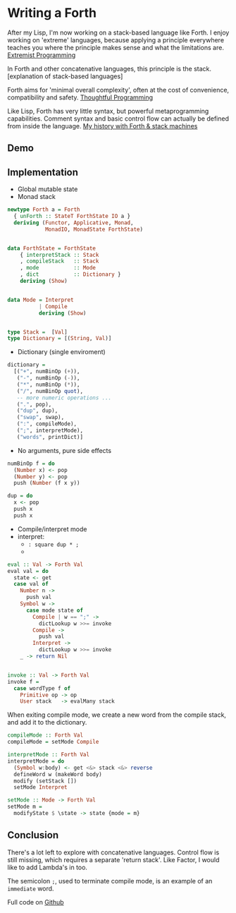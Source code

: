 # Writing a Forth

After my Lisp, I'm now working on a stack-based language like Forth.
I enjoy working on 'extreme' languages, because applying a principle everywhere teaches you where the principle makes sense and what the limitations are.
[Extremist Programming](http://blog.ezyang.com/2012/11/extremist-programming/)

In Forth and other concatenative languages, this principle is the stack.
[explanation of stack-based languages]

Forth aims for 'minimal overall complexity', often at the cost of
convenience, compatibility and safety. [Thoughtful Programming](http://www.ultratechnology.com/forththoughts.htm)


Like Lisp, Forth has very little syntax, but powerful metaprogramming capabilities. Comment syntax and basic control flow can actually be defined from inside the language. [My history with Forth & stack machines](http://yosefk.com/blog/my-history-with-forth-stack-machines.html)

## Demo


## Implementation

- Global mutable state
- Monad stack

```haskell
newtype Forth a = Forth
  { unForth :: StateT ForthState IO a }
  deriving (Functor, Applicative, Monad,
            MonadIO, MonadState ForthState)


data ForthState = ForthState
    { interpretStack :: Stack
    , compileStack   :: Stack
    , mode           :: Mode
    , dict           :: Dictionary }
    deriving (Show)


data Mode = Interpret
          | Compile
          deriving (Show)


type Stack =  [Val]
type Dictionary = [(String, Val)]
```

- Dictionary (single enviroment)

```haskell
dictionary =
  [("+", numBinOp (+)),
   ("-", numBinOp (-)),
   ("*", numBinOp (*)),
   ("/", numBinOp quot),
   -- more numeric operations ...
   (".", pop),
   ("dup", dup),
   ("swap", swap),
   (":", compileMode),
   (";", interpretMode),
   ("words", printDict)]
```

- No arguments, pure side effects

```haskell
numBinOp f = do
  (Number x) <- pop
  (Number y) <- pop
  push (Number (f x y))

dup = do
  x <- pop
  push x
  push x
```

- Compile/interpret mode
- interpret:
    - `: square dup * ;`
    -

```haskell
eval :: Val -> Forth Val
eval val = do
  state <- get
  case val of
    Number n ->
      push val
    Symbol w ->
      case mode state of
        Compile | w == ";" ->
          dictLookup w >>= invoke
        Compile ->
          push val
        Interpret ->
          dictLookup w >>= invoke
    _ -> return Nil


invoke :: Val -> Forth Val
invoke f =
  case wordType f of
    Primitive op -> op
    User stack   -> evalMany stack
```

When exiting compile mode, we create a new word from the compile stack, and add it to the dictionary.

```haskell
compileMode :: Forth Val
compileMode = setMode Compile

interpretMode :: Forth Val
interpretMode = do
  (Symbol w:body) <- get <&> stack <&> reverse
  defineWord w (makeWord body)
  modify (setStack [])
  setMode Interpret

setMode :: Mode -> Forth Val
setMode m =
  modifyState $ \state -> state {mode = m}
```

## Conclusion
There's a lot left to explore with concatenative languages.
Control flow is still missing, which requires a separate 'return stack'.
Like Factor, I would like to add Lambda's in too.

The semicolon `;`, used to terminate compile mode, is an example of an `immediate` word.  

Full code on [Github](https://github.com/reinvdwoerd/forth)
